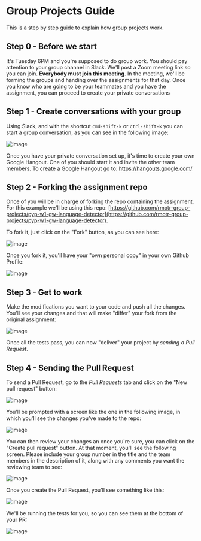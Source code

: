 # Group Projects Guide

This is a step by step guide to explain how group projects work.

## Step 0 - Before we start

It's Tuesday 6PM and you're supposed to do group work. You should pay attention to your group channel in Slack. We'll post a Zoom meeting link so you can join. **Everybody must join this meeting**. In the meeting, we'll be forming the groups and handing over the assignments for that day. Once you know who are going to be your teammates and you have the assignment, you can proceed to create your private conversations

## Step 1 - Create conversations with your group

Using Slack, and with the shortcut `cmd-shift-k` or `ctrl-shift-k` you can start a group conversation, as you can see in the following image:

![image](https://cloud.githubusercontent.com/assets/872296/15336651/eefbe5ec-1c4d-11e6-8af6-22234a7c6435.png)

Once you have your private conversation set up, it's time to create your own Google Hangout. One of you should start it and invite the other team members. To create a Google Hangout go to: https://hangouts.google.com/

## Step 2 - Forking the assignment repo

Once of you will be in charge of forking the repo containing the assignment. For this example we'll be using this repo: [https://github.com/rmotr-group-projects/pyp-w1-gw-language-detector](https://github.com/rmotr-group-projects/pyp-w1-gw-language-detector).

To fork it, just click on the "Fork" button, as you can see here:

![image](https://cloud.githubusercontent.com/assets/872296/15336757/6f58e62c-1c4e-11e6-83ed-5139fdff6e04.png)

Once you fork it, you'll have your "own personal copy" in your own Github Profile:

![image](https://cloud.githubusercontent.com/assets/872296/15336779/96d1c002-1c4e-11e6-9a39-eb6c0ff5e20d.png)

## Step 3 - Get to work

Make the modifications you want to your code and push all the changes. You'll see your changes and that will make "differ" your fork from the original assignment:

![image](https://cloud.githubusercontent.com/assets/872296/15336894/258afb60-1c4f-11e6-9bb8-26d4c79150f0.png)

Once all the tests pass, you can now "deliver" your project by _sending a Pull Request_.

## Step 4 - Sending the Pull Request

To send a Pull Request, go to the _Pull Requests_ tab and click on the "New pull request" button:

![image](https://cloud.githubusercontent.com/assets/872296/15336936/69dcb24a-1c4f-11e6-8685-e70d71a2aff0.png)

You'll be prompted with a screen like the one in the following image, in which you'll see the changes you've made to the repo:

![image](https://cloud.githubusercontent.com/assets/872296/15336971/8c6b939e-1c4f-11e6-8023-147a468714f8.png)

You can then review your changes an once you're sure, you can click on the "Create pull request" button. At that moment, you'll see the following screen. Please include your group number in the title and the team members in the description of it, along with any comments you want the reviewing team to see:

![image](https://cloud.githubusercontent.com/assets/872296/15337112/6b2964f8-1c50-11e6-889b-20bfb57d5be9.png)

Once you create the Pull Request, you'll see something like this:

![image](https://cloud.githubusercontent.com/assets/872296/15337136/9212839c-1c50-11e6-9762-a05a5d542e3c.png)

We'll be running the tests for you, so you can see them at the bottom of your PR:

![image](https://cloud.githubusercontent.com/assets/872296/15337162/b338c9e6-1c50-11e6-9d14-afb4ca60746e.png)
